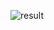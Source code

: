 ![result](https://user-images.githubusercontent.com/91779473/225044933-3fcdcd85-11d6-42af-b29b-0b970b45ce14.gif)
